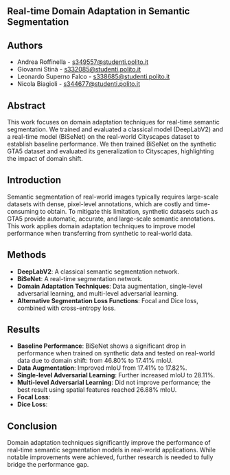 ## Real-time Domain Adaptation in Semantic Segmentation

## Authors  
- Andrea Roffinella -  s349557@studenti.polito.it  
- Giovanni Stinà - s332085@studenti.polito.it  
- Leonardo Superno Falco - s338685@studenti.polito.it  
- Nicola Biagioli - s344677@studenti.polito.it  

## Abstract  
This work focuses on domain adaptation techniques for real-time semantic segmentation. We trained and evaluated a classical model (DeepLabV2) and a real-time model (BiSeNet) on the real-world Cityscapes dataset to establish baseline performance. We then trained BiSeNet on the synthetic GTA5 dataset and evaluated its generalization to Cityscapes, highlighting the impact of domain shift.

## Introduction  
Semantic segmentation of real-world images typically requires large-scale datasets with dense, pixel-level annotations, which are costly and time-consuming to obtain. To mitigate this limitation, synthetic datasets such as GTA5 provide automatic, accurate, and large-scale semantic annotations. This work applies domain adaptation techniques to improve model performance when transferring from synthetic to real-world data.

## Methods  
- **DeepLabV2**: A classical semantic segmentation network.  
- **BiSeNet**: A real-time segmentation network.  
- **Domain Adaptation Techniques**: Data augmentation, single-level adversarial learning, and multi-level adversarial learning.  
- **Alternative Segmentation Loss Functions**: Focal and Dice loss, combined with cross-entropy loss.

## Results  
- **Baseline Performance**: BiSeNet shows a significant drop in performance when trained on synthetic data and tested on real-world data due to domain shift: from 46.80% to 17.41% mIoU.  
- **Data Augmentation**: Improved mIoU from 17.41% to 17.82%.  
- **Single-level Adversarial Learning**: Further increased mIoU to 28.11%.  
- **Multi-level Adversarial Learning**: Did not improve performance; the best result using spatial features reached 26.88% mIoU.  
- **Focal Loss**:  
- **Dice Loss**:  

## Conclusion  
Domain adaptation techniques significantly improve the performance of real-time semantic segmentation models in real-world applications. While notable improvements were achieved, further research is needed to fully bridge the performance gap.
